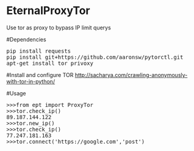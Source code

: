 # EternalProxyTor
Use tor as proxy to bypass IP limit querys

#Dependencies
<pre>
pip install requests
pip install git+https://github.com/aaronsw/pytorctl.git
apt-get install tor privoxy
</pre>

#Install and configure TOR
http://sacharya.com/crawling-anonymously-with-tor-in-python/

#Usage
<pre>
>>>from ept import ProxyTor
>>>tor.check_ip()
89.187.144.122
>>>tor.new_ip()
>>>tor.check_ip()
77.247.181.163
>>>tor.connect('https://google.com','post')
</pre>

